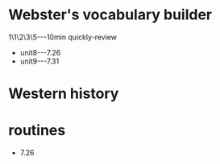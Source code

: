 # Webster's vocabulary builder
1\1\2\3\5---10min quickly-review



* unit8---7.26
* unit9---7.31


# Western history

# routines
* 7.26
